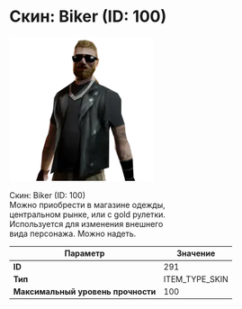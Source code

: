 # Скин: Biker (ID: 100)

![Item Image](../img/291.webp?raw=true)

Скин: Biker (ID: 100)<br>Можно приобрести в магазине одежды,<br>центральном рынке, или с gold рулетки.<br>Используется для изменения внешнего<br>вида персонажа. Можно надеть.


| Параметр | Значение |
|----------|----------|
| **ID** | 291 |
| **Тип** | ITEM_TYPE_SKIN |
| **Максимальный уровень прочности** | 100 |

